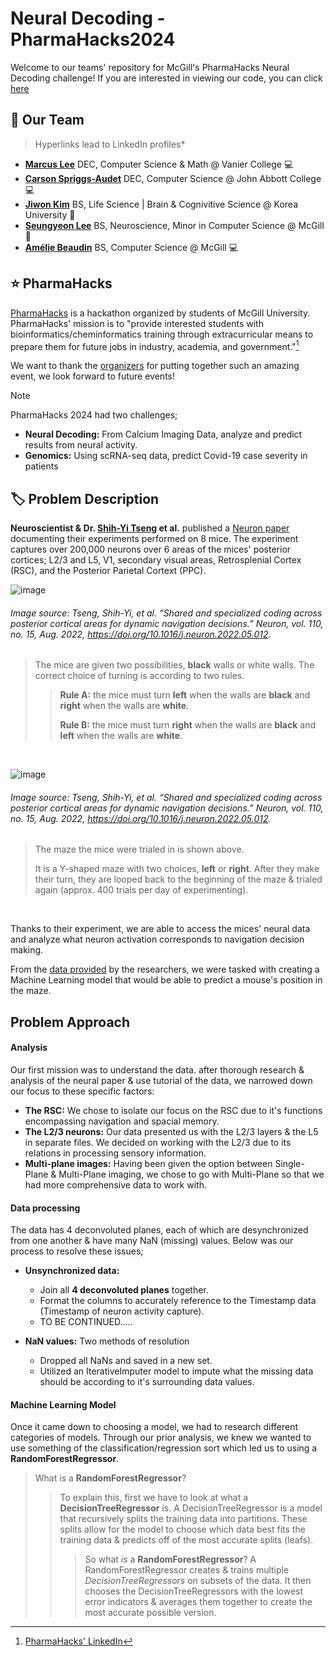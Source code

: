 # Neural Decoding - PharmaHacks2024

Welcome to our teams' repository for McGill's PharmaHacks Neural Decoding challenge! If you are interested in viewing our code, you can click [here](./PharmaHacks%202024%20Neural%20Decoding%20Single%20File.ipynb)

## 🏬 Our Team 
> Hyperlinks lead to LinkedIn profiles*
-  **[Marcus Lee](https://www.linkedin.com/in/marcus-lee-3b5298264/)** DEC, Computer Science & Math @ Vanier College 💻
-  **[Carson Spriggs-Audet](https://www.linkedin.com/in/carson-spriggs-audet-609372217/)** DEC, Computer Science @ John Abbott College 💻
-  **[Jiwon Kim](https://www.linkedin.com/in/jiwon-kim-32b39a261/)** BS, Life Science | Brain & Cognivitive Science @ Korea University 🧠
-  **[Seungyeon Lee](https://www.linkedin.com/in/seungyeon-lee/)** BS, Neuroscience, Minor in Computer Science @ McGill 🧠
-  **[Amélie Beaudin](https://www.linkedin.com/in/am%C3%A9lie-beaudin-60241b248/)** BS, Computer Science @ McGill 💻

## ⭐ PharmaHacks

[PharmaHacks](https://www.linkedin.com/company/pharmahacks/) is a hackathon organized by students of McGill University. PharmaHacks' mission is to "provide interested students with bioinformatics/cheminformatics training through extracurricular means to prepare them for future jobs in industry, academia, and government."[^1]

We want to thank the [organizers](https://pharmahacks.com/Team) for putting together such an amazing event, we look forward to future events!

>[!NOTE]
>PharmaHacks 2024 had two challenges;
> - **Neural Decoding:** From Calcium Imaging Data, analyze and predict results from neural activity.
> - **Genomics:** Using scRNA-seq data, predict Covid-19 case severity in patients



[^1]: [PharmaHacks' LinkedIn](https://www.linkedin.com/company/pharmahacks/)

## :label: Problem Description

**Neuroscientist & Dr. [Shih-Yi Tseng](https://www.linkedin.com/in/shih-yi-tseng/) et al.** published a [Neuron paper](https://www.cell.com/neuron/fulltext/S0896-6273(22)00453-6?_returnURL=https%3A%2F%2Flinkinghub.elsevier.com%2Fretrieve%2Fpii%2FS0896627322004536%3Fshowall%3Dtrue) documenting their experiments performed on 8 mice. The experiment captures over 200,000 neurons over 6 areas of the mices' posterior cortices; L2/3 and L5, V1, secondary visual areas, Retrosplenial Cortex (RSC), and the Posterior Parietal Cortext (PPC).

![image](https://github.com/GodPuffin/Pharmahacks2024/assets/92652800/544abb7a-615f-4bdb-a226-fa71bf0a38e8)
###### *Image source: Tseng, Shih-Yi, et al. “Shared and specialized coding across posterior cortical areas for dynamic navigation decisions.” Neuron, vol. 110, no. 15, Aug. 2022, https://doi.org/10.1016/j.neuron.2022.05.012.*
> The mice are given two possibilities, **black** walls or white walls. The correct choice of turning is according to two rules.
>> **Rule A:** the mice must turn **left** when the walls are **black** and **right** when the walls are **white**.
>> 
>> **Rule B:** the mice must turn **right** when the walls are **black** and **left** when the walls are **white**.

<br />

![image](https://github.com/GodPuffin/Pharmahacks2024/assets/92652800/4b7fac34-1043-4a85-8155-b0442ff2bd58)
###### *Image source: Tseng, Shih-Yi, et al. “Shared and specialized coding across posterior cortical areas for dynamic navigation decisions.” Neuron, vol. 110, no. 15, Aug. 2022, https://doi.org/10.1016/j.neuron.2022.05.012.*
> The maze the mice were trialed in is shown above.
>
> It is a Y-shaped maze with two choices, **left** or **right**. After they make their turn, they are looped back to the beginning of the maze & trialed again (approx. 400 trials per day of experimenting).

<br />

Thanks to their experiment, we are able to access the mices' neural data and analyze what neuron activation corresponds to navigation decision making. 

From the [data provided](https://dandiarchive.org/dandiset/000579) by the researchers, we were tasked with creating a Machine Learning model that would be able to predict a mouse's position in the maze.


## Problem Approach

#### Analysis 

Our first mission was to understand the data. after thorough research & analysis of the neural paper & use tutorial of the data, we narrowed down our focus to these specific factors:
- **The RSC:** We chose to isolate our focus on the RSC due to it's functions encompassing navigation and spacial memory. 
- **The L2/3 neurons:** Our data presented us with the L2/3 layers & the L5 in separate files. We decided on working with the L2/3 due to its relations in processing sensory information. 
- **Multi-plane images:** Having been given the option between Single-Plane & Multi-Plane imaging, we chose to go with Multi-Plane so that we had more comprehensive data to work with. 


#### Data processing

The data has 4 deconvoluted planes, each of which are desynchronized from one another & have many NaN (missing) values. Below was our process to resolve these issues;

- **Unsynchronized data:** 
    - Join all **4 deconvoluted planes** together. 
    - Format the columns to accurately reference to the Timestamp data (Timestamp of neuron activity capture). 
    - TO BE CONTINUED.....

- **NaN values:** Two methods of resolution
    - Dropped all NaNs and saved in a new set. 
    - Utilized an IterativeImputer model to impute what the missing data should be according to it's surrounding data values. 

#### Machine Learning Model

Once it came down to choosing a model, we had to research different categories of models. Through our prior analysis, we knew we wanted to use something of the classification/regression sort which led us to using a **RandomForestRegressor**. 

> What is a **RandomForestRegressor**?
>> To explain this, first we have to look at what a **DecisionTreeRegressor** is. 
>> A DecisionTreeRegressor is a model that recursively splits the training data into partitions. 
>> These splits allow for the model to choose which data best fits the training data & predicts off of the most accurate splits (leafs). 
>>> So what *is* a **RandomForestRegressor**?
>>> A RandomForestRegressor creates & trains multiple *DecisionTreeRegressors* on subsets of the data. It then chooses the DecisionTreeRegressors with the lowest error indicators & averages them together to create the most accurate possible version. 